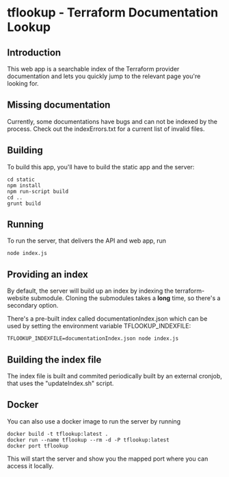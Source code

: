 # tflookup - Terraform Documentation Lookup

## Introduction

This web app is a searchable index of the Terraform provider documentation and lets you quickly jump to the relevant page you're looking for.

## Missing documentation

Currently, some documentations have bugs and can not be indexed by the process. Check out the indexErrors.txt for a current list of invalid files.

## Building

To build this app, you'll have to build the static app and the server:

    cd static
    npm install
    npm run-script build
    cd ..
    grunt build

## Running

To run the server, that delivers the API and web app, run

    node index.js

## Providing an index

By default, the server will build up an index by indexing the terraform-website submodule. Cloning the submodules takes a **long** time, so there's a secondary option.

There's a pre-built index called documentationIndex.json which can be used by setting the environment variable TFLOOKUP_INDEXFILE:

    TFLOOKUP_INDEXFILE=documentationIndex.json node index.js

## Building the index file

The index file is built and commited periodically built by an external cronjob, that uses the "updateIndex.sh" script.

## Docker

You can also use a docker image to run the server by running

    docker build -t tflookup:latest .
    docker run --name tflookup --rm -d -P tflookup:latest
    docker port tflookup

This will start the server and show you the mapped port where you can access it locally.
